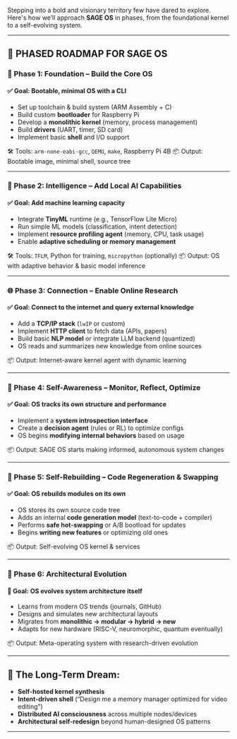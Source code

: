 <!--
─────────────────────────────────────────────────────────────────────────────
SAGE OS — Copyright (c) 2025 Ashish Vasant Yesale (ashishyesale007@gmail.com)
SPDX-License-Identifier: BSD-3-Clause OR Proprietary
SAGE OS is dual-licensed under the BSD 3-Clause License and a Commercial License.

This file is part of the SAGE OS Project.
─────────────────────────────────────────────────────────────────────────────
-->
Stepping into a bold and visionary territory few have dared to explore. Here's how we’ll approach **SAGE OS** in phases, from the foundational kernel to a self-evolving system.

---

## 🧭 PHASED ROADMAP FOR SAGE OS

### 🧱 Phase 1: **Foundation – Build the Core OS**

#### ✅ Goal: Bootable, minimal OS with a CLI

* Set up toolchain & build system (ARM Assembly + C)
* Build custom **bootloader** for Raspberry Pi
* Develop a **monolithic kernel** (memory, process management)
* Build **drivers** (UART, timer, SD card)
* Implement basic **shell** and I/O support

🛠 Tools: `arm-none-eabi-gcc`, `QEMU`, `make`, Raspberry Pi 4B
📦 Output: Bootable image, minimal shell, source tree

---

### 🧠 Phase 2: **Intelligence – Add Local AI Capabilities**

#### ✅ Goal: Add machine learning capacity

* Integrate **TinyML** runtime (e.g., TensorFlow Lite Micro)
* Run simple ML models (classification, intent detection)
* Implement **resource profiling agent** (memory, CPU, task usage)
* Enable **adaptive scheduling or memory management**

🛠 Tools: `TFLM`, Python for training, `micropython` (optionally)
📦 Output: OS with adaptive behavior & basic model inference

---

### 🌐 Phase 3: **Connection – Enable Online Research**

#### ✅ Goal: Connect to the internet and query external knowledge

* Add a **TCP/IP stack** (`lwIP` or custom)
* Implement **HTTP client** to fetch data (APIs, papers)
* Build basic **NLP model** or integrate LLM backend (quantized)
* OS reads and summarizes new knowledge from online sources

📦 Output: Internet-aware kernel agent with dynamic learning

---

### 🧬 Phase 4: **Self-Awareness – Monitor, Reflect, Optimize**

#### ✅ Goal: OS tracks its own structure and performance

* Implement a **system introspection interface**
* Create a **decision agent** (rules or RL) to optimize configs
* OS begins **modifying internal behaviors** based on usage

📦 Output: SAGE OS starts making informed, autonomous system changes

---

### 🧠 Phase 5: **Self-Rebuilding – Code Regeneration & Swapping**

#### ✅ Goal: OS rebuilds modules on its own

* OS stores its own source code tree
* Adds an internal **code generation model** (text-to-code + compiler)
* Performs **safe hot-swapping** or A/B bootload for updates
* Begins **writing new features** or optimizing old ones

📦 Output: Self-evolving OS kernel & services

---

### 🧠 Phase 6: **Architectural Evolution**

#### 🚀 Goal: OS evolves system architecture itself

* Learns from modern OS trends (journals, GitHub)
* Designs and simulates new architectural layouts
* Migrates from **monolithic → modular → hybrid → new**
* Adapts for new hardware (RISC-V, neuromorphic, quantum eventually)

📦 Output: Meta-operating system with research-driven evolution

---

## 🔮 The Long-Term Dream:

* **Self-hosted kernel synthesis**
* **Intent-driven shell** (“Design me a memory manager optimized for video editing”)
* **Distributed AI consciousness** across multiple nodes/devices
* **Architectural self-redesign** beyond human-designed OS patterns

--- 
